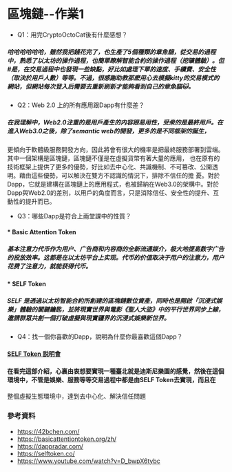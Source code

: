 區塊鏈--作業1
===

* Q1：用完CryptoOctoCat後有什麼感想？
##### 哈哈哈哈哈哈，雖然我把錢花完了，也生產了5個種類的章魚貓，從交易的過程中，熟悉了以太坊的操作過程，也簡單瞭解智能合約的操作過程（挖礦體驗）。但#是，在交易過程中也發現一些缺點，好比如處理下單的速度、手續費、安全性（取決於用戶人數）等等。不過，很感謝助教那麽用心去模擬kitty的交易模式的網站，但網站每次登入后需要去重新刷新才能夠看到自己的章魚貓🐱。

* Q2：Web 2.0 上的所有應用跟Dapp有什麼差？
##### 在我理解中，Web2.0注重的是用戶產生的内容跟易用性，受衆的是最終用戶。在進入Web3.0之後，除了semantic web的開發，更多的是不同框架的誕生，
更傾向于軟體級服務開發方向，因此將會有很大的機率是把最終服務部署到雲端。其中一個架構是區塊鏈，區塊鏈不僅是在虛擬貨幣有著大量的應用，
也在原有的技術框架上提供了更多的優勢，好比如去中心化、共識機制、不可篡改、公開透明。藉由這些優勢，可以解決在雙方不認識的情況下，排除不信任的擔 憂。對於Dapp，它就是建構在區塊鏈上的應用程式，也被歸納在Web3.0的架構中。對於Dapp與Web2.0的差別，以用戶的角度而言，只是消除信任、安全性的提升、互動性的提升而已。

* Q3：哪些Dapp是符合上兩堂課中的性質？
#### * Basic Attention Token
##### 基本注意力代币作为用户、广告商和内容商的全新流通媒介，极大地提高数字广告的投放效率。这都是在以太坊平台上实现。代币的价值取决于用户的注意力，用户花费了注意力，就能获得代币。

#### * SELF Token
##### SELF 是透過以太坊智能合約所創建的區塊鏈數位資產，同時也是開啟「沉浸式娛樂」體驗的關鍵鑰匙，並將現實世界與電影《聖人大盜》中的平行世界同步上線，邀請群眾共創一個打破虛擬與現實疆界的沉浸式娛樂新世界。

* Q4：找一個你喜歡的Dapp，說明為什麼你最喜歡這個Dapp？
#### [SELF Token 説明會](https://www.youtube.com/watch?v=D_bwpX6tybc)
#### 在看完這部介紹，心裏由衷想要實現一種臺北就是迪斯尼樂園的感覺，然後在這個環境中，不管是娛樂、服務等等交易過程中都是由SELF Token去實現，而且在
整個虛擬生態環境中，達到去中心化、解決信任問題

### 參考資料
* https://42bchen.com/
* https://basicattentiontoken.org/zh/
* https://dappradar.com/
* https://selftoken.co/
* https://www.youtube.com/watch?v=D_bwpX6tybc
